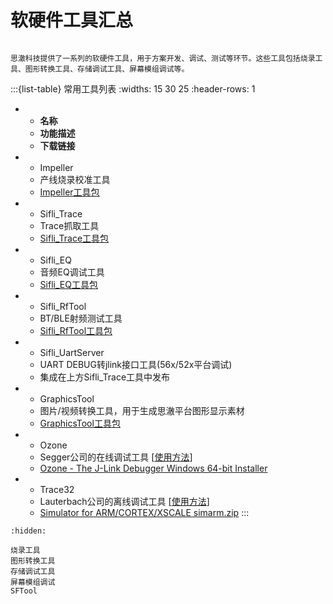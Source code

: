 # 软硬件工具汇总
[Impeller]: https://downloads.sifli.com/tools/Impeller_COMMON.7z
[GraphicsTool]: https://downloads.sifli.com/tools/GraphicsTool.7z
[Sifli_EQ]: https://downloads.sifli.com/tools/Sifli_EQ.7z
[Sifli_Trace]: https://downloads.sifli.com/tools/Sifli_Trace.7z
[Sifli_RfTool]: https://downloads.sifli.com/tools/Sifli_RfTool.7z
```{important}

思澈科技提供了一系列的软硬件工具，用于方案开发、调试、测试等环节。这些工具包括烧录工具、图形转换工具、存储调试工具、屏幕模组调试等。

```

:::{list-table} 常用工具列表
:widths: 15 30 25
:header-rows: 1
*   - **名称**
    - **功能描述**
    - **下载链接**
*   - Impeller
    - 产线烧录校准工具
    - [Impeller工具包][Impeller]
*   - Sifli_Trace
    - Trace抓取工具
    - [Sifli_Trace工具包][Sifli_Trace]
*   - Sifli_EQ
    - 音频EQ调试工具
    - [Sifli_EQ工具包][Sifli_EQ]
*   - Sifli_RfTool
    - BT/BLE射频测试工具
    - [Sifli_RfTool工具包][Sifli_RfTool]
*   - Sifli_UartServer
    - UART DEBUG转jlink接口工具(56x/52x平台调试)
    - 集成在上方Sifli_Trace工具中发布
*   - GraphicsTool
    - 图片/视频转换工具，用于生成思澈平台图形显示素材
    - [GraphicsTool工具包][GraphicsTool]
*   - Ozone
    - Segger公司的在线调试工具 [[使用方法](../faq/tools/ozone.md/)]
    - [Ozone - The J-Link Debugger Windows 64-bit Installer](https://www.segger.cn/downloads/jlink/#Ozone)
*   - Trace32
    - Lauterbach公司的离线调试工具 [[使用方法](../faq/tools/trace32.md/)]
    - [Simulator for ARM/CORTEX/XSCALE
  simarm.zip](https://repo.lauterbach.com/download_demo.html)
:::





```{toctree}
:hidden:

烧录工具
图形转换工具
存储调试工具
屏幕模组调试
SFTool
```
